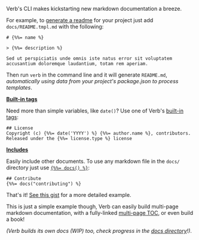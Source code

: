 Verb's CLI makes kickstarting new markdown documentation a breeze.

For example, to [generate a readme](https://github.com/assemble/generator-verb) for your project just add `docs/README.tmpl.md` with the following:

```
# {%%= name %}

> {%%= description %}

Sed ut perspiciatis unde omnis iste natus error sit voluptatem
accusantium doloremque laudantium, totam rem aperiam.
```
Then run `verb` in the command line and it will generate `README.md`, _automatically using data from your project's package.json to process templates_.

**[Built-in tags](./DOCS.md#tags)**

Need more than simple variables, like `date()`? Use one of Verb's [built-in tags](./DOCS.md#date):

```
## License
Copyright (c) {%%= date('YYYY') %} {%%= author.name %}, contributors.
Released under the {%%= license.type %} license
```

**[Includes](./DOCS.md#include)**

Easily include other documents. To use any markdown file in the `docs/` directory just use [`{%%= docs() %}`](./DOCS.md#docs):

```
## Contribute
{%%= docs("contributing") %}
```

That's it! [See this gist](https://gist.github.com/jonschlinkert/9712957) for a more detailed example.

This is just a simple example though, Verb can easily build multi-page markdown documentation, with a fully-linked [multi-page TOC](./DOCS.md#toc), or even build a book!

_(Verb builds its own docs (WIP) too, check progress in the [docs directory](./docs)!)_.

